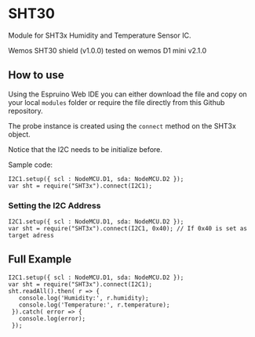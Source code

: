 # SHT30

Module for SHT3x Humidity and Temperature Sensor IC.

Wemos SHT30 shield (v1.0.0) tested on wemos D1 mini v2.1.0

## How to use
Using the Espruino Web IDE you can either download the file and copy on your local `modules` folder
or require the file directly from this Github repository.

The probe instance is created using the `connect` method on the SHT3x object.

Notice that the I2C needs to be initialize before.

Sample code:

```
I2C1.setup({ scl : NodeMCU.D1, sda: NodeMCU.D2 });
var sht = require("SHT3x").connect(I2C1);
```

### Setting the I2C Address

```
I2C1.setup({ scl : NodeMCU.D1, sda: NodeMCU.D2 });
var sht = require("SHT3x").connect(I2C1, 0x40); // If 0x40 is set as target adress
```

## Full Example

```
I2C1.setup({ scl : NodeMCU.D1, sda: NodeMCU.D2 });
var sht = require("SHT3x").connect(I2C1);
sht.readAll().then( r => {
   console.log('Humidity:', r.humidity);
   console.log('Temperature:', r.temperature);
 }).catch( error => {
   console.log(error);
 });
```